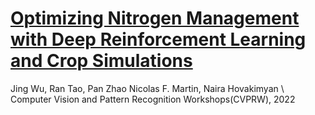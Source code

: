 <!-- 
title: 'Optimizing Nitrogen Management with Deep Reinforcement Learning and
Crop Simulations'

[Download](http://jingwu6.github.io/files/RL_CVPR_Workshop_New_.pdf)

**Jing Wu**, Ran Tao, Pan Zhao Nicolas F. Martin, Naira Hovakimyan
Computer Vision and Pattern Recognition Workshops(CVPRW), 2022
 -->

<!-- ---
title: "Optimizing Nitrogen Management with Deep Reinforcement Learning and
Crop Simulations"
collection: publications
permalink: /publication/2009-10-01-paper-title-number-1
excerpt: 'This paper is about the number 1. The number 2 is left for future work.'
date: 2009-10-01
venue: 'Journal 1'
paperurl: 'http://academicpages.github.io/files/paper1.pdf'
citation: 'Your Name, You. (2009). &quot;Paper Title Number 1.&quot; <i>Journal 1</i>. 1(1).'
---
This paper is about the number 1. The number 2 is left for future work.

[Download paper here](http://academicpages.github.io/files/paper1.pdf)

Recommended citation: Your Name, You. (2009). "Paper Title Number 1." <i>Journal 1</i>. 1(1). -->

[Optimizing Nitrogen Management with Deep Reinforcement Learning and Crop Simulations](http://jingwu6.github.io/files/RL_CVPR_Workshop_New_.pdf)
======
Jing Wu, Ran Tao, Pan Zhao Nicolas F. Martin, Naira Hovakimyan \\
Computer Vision and Pattern Recognition Workshops(CVPRW), 2022
